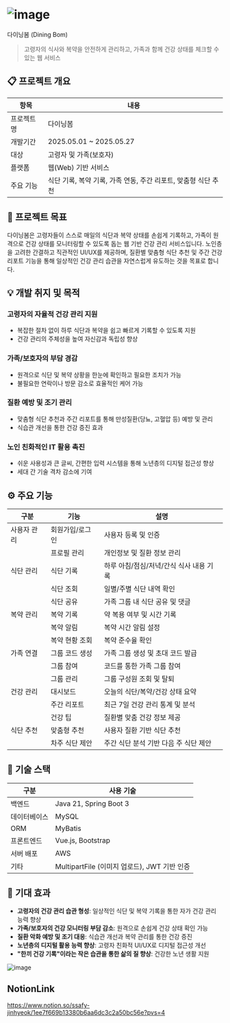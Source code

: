 # ![image](https://github.com/user-attachments/assets/76bcd286-3bb0-4e37-87f1-39ed7d59675f)
  다이닝봄 (Dining Bom)

> 고령자의 식사와 복약을 안전하게 관리하고, 가족과 함께 건강 상태를 체크할 수 있는 웹 서비스

## 📋 프로젝트 개요

| 항목 | 내용 |
|------|------|
| 프로젝트명 | 다이닝봄 |
| 개발기간 | 2025.05.01 ~  2025.05.27 |
| 대상 | 고령자 및 가족(보호자) |
| 플랫폼 | 웹(Web) 기반 서비스 |
| 주요 기능 | 식단 기록, 복약 기록, 가족 연동, 주간 리포트, 맞춤형 식단 추천 |

## 🎯 프로젝트 목표

다이닝봄은 고령자들이 스스로 매일의 식단과 복약 상태를 손쉽게 기록하고, 가족이 원격으로 건강 상태를 모니터링할 수 있도록 돕는 웹 기반 건강 관리 서비스입니다. 노인층을 고려한 간결하고 직관적인 UI/UX를 제공하며, 질환별 맞춤형 식단 추천 및 주간 건강 리포트 기능을 통해 일상적인 건강 관리 습관을 자연스럽게 유도하는 것을 목표로 합니다.

## 💡 개발 취지 및 목적

### 고령자의 자율적 건강 관리 지원
- 복잡한 절차 없이 하루 식단과 복약을 쉽고 빠르게 기록할 수 있도록 지원
- 건강 관리의 주체성을 높여 자신감과 독립성 향상

### 가족/보호자의 부담 경감
- 원격으로 식단 및 복약 상황을 한눈에 확인하고 필요한 조치가 가능
- 불필요한 연락이나 방문 감소로 효율적인 케어 가능

### 질환 예방 및 조기 관리
- 맞춤형 식단 추천과 주간 리포트를 통해 만성질환(당뇨, 고혈압 등) 예방 및 관리
- 식습관 개선을 통한 건강 증진 효과

### 노인 친화적인 IT 활용 촉진
- 쉬운 사용성과 큰 글씨, 간편한 입력 시스템을 통해 노년층의 디지털 접근성 향상
- 세대 간 기술 격차 감소에 기여

## ⚙️ 주요 기능

| 구분 | 기능 | 설명 |
|------|------|------|
| 사용자 관리 | 회원가입/로그인 | 사용자 등록 및 인증 |
| | 프로필 관리 | 개인정보 및 질환 정보 관리 |
| 식단 관리 | 식단 기록 | 하루 아침/점심/저녁/간식 식사 내용 기록 |
| | 식단 조회 | 일별/주별 식단 내역 확인 |
| | 식단 공유 | 가족 그룹 내 식단 공유 및 댓글 |
| 복약 관리 | 복약 기록 | 약 복용 여부 및 시간 기록 |
| | 복약 알림 | 복약 시간 알림 설정 |
| | 복약 현황 조회 | 복약 준수율 확인 |
| 가족 연결 | 그룹 코드 생성 | 가족 그룹 생성 및 초대 코드 발급 |
| | 그룹 참여 | 코드를 통한 가족 그룹 참여 |
| | 그룹 관리 | 그룹 구성원 조회 및 탈퇴 |
| 건강 관리 | 대시보드 | 오늘의 식단/복약/건강 상태 요약 |
| | 주간 리포트 | 최근 7일 건강 관리 통계 및 분석 |
| | 건강 팁 | 질환별 맞춤 건강 정보 제공 |
| 식단 추천 | 맞춤형 추천 | 사용자 질환 기반 식단 추천 |
| | 차주 식단 제안 | 주간 식단 분석 기반 다음 주 식단 제안 |


## 🔧 기술 스택

| 구분 | 사용 기술 |
|------|------|
| 백엔드 | Java 21, Spring Boot 3 |
| 데이터베이스 | MySQL |
| ORM | MyBatis |
| 프론트엔드 | Vue.js, Bootstrap |
| 서버 배포 | AWS |
| 기타 | MultipartFile (이미지 업로드), JWT 기반 인증 |

## 🌟 기대 효과
- **고령자의 건강 관리 습관 형성**: 일상적인 식단 및 복약 기록을 통한 자가 건강 관리 능력 향상
- **가족/보호자의 건강 모니터링 부담 감소**: 원격으로 손쉽게 건강 상태 확인 가능
- **질환 악화 예방 및 조기 대응**: 식습관 개선과 복약 관리를 통한 건강 증진
- **노년층의 디지털 활용 능력 향상**: 고령자 친화적 UI/UX로 디지털 접근성 개선
- **"한끼 건강 기록"이라는 작은 습관을 통한 삶의 질 향상**: 건강한 노년 생활 지원

![image](https://github.com/user-attachments/assets/30a91e3f-4dbe-4ee9-b3af-182e2ecb0949)


## NotionLink
https://www.notion.so/ssafy-jinhyeok/1ee7f669b13380b6aa6dc3c2a50bc56e?pvs=4
